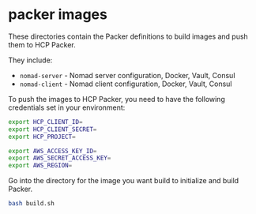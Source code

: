 # packer images

These directories contain the Packer definitions to build images and push them
to HCP Packer.

They include:

* `nomad-server` - Nomad server configuration, Docker, Vault, Consul
* `nomad-client` - Nomad client configuration, Docker, Vault, Consul

To push the images to HCP Packer, you need to have the following
credentials set in your environment:

```sh
export HCP_CLIENT_ID=
export HCP_CLIENT_SECRET=
export HCP_PROJECT=

export AWS_ACCESS_KEY_ID=
export AWS_SECRET_ACCESS_KEY=
export AWS_REGION=
```

Go into the directory for the image you want build
to initialize and build Packer.

```sh
bash build.sh
```